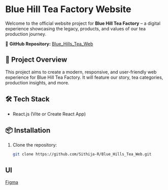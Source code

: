 # Blue Hill Tea Factory Website

Welcome to the official website project for **Blue Hill Tea Factory** – a digital experience showcasing the legacy, products, and values of our tea production journey.

🔗 **GitHub Repository:** [Blue_Hills_Tea_Web](https://github.com/Sithija-R/Blue_Hills_Tea_Web)

## 🚀 Project Overview

This project aims to create a modern, responsive, and user-friendly web experience for Blue Hill Tea Factory. It will feature our story, tea categories, production insights, and more.

## 🛠 Tech Stack

- React.js (Vite or Create React App)

## 📦 Installation

1. Clone the repository:
   ```bash
   git clone https://github.com/Sithija-R/Blue_Hills_Tea_Web.git

## UI
[Figma](https://www.figma.com/design/OHcIZJHlppIP1KB27ZDcBA/Tea-Factory-Web?node-id=3-2&t=49q9tdzfavwXq2hc-1)
